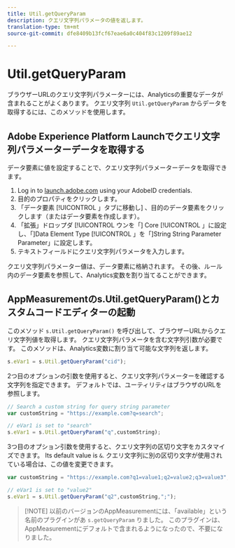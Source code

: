 ```yaml
---
title: Util.getQueryParam
description: クエリ文字列パラメータの値を返します。
translation-type: tm+mt
source-git-commit: dfe8409b13fcf67eae6a0c404f83c1209f89ae12

---
```



# Util.getQueryParam

ブラウザーURLのクエリ文字列パラメーターには、Analyticsの重要なデータが含まれることがよくあります。 クエリ文字列 `Util.getQueryParam` からデータを取得するには、このメソッドを使用します。

## Adobe Experience Platform Launchでクエリ文字列パラメーターデータを取得する

データ要素に値を設定することで、クエリ文字列パラメーターデータを取得できます。

1. Log in to [launch.adobe.com](https://launch.adobe.com) using your AdobeID credentials.
2. 目的のプロパティをクリックします。
3. 「データ要素 [!UICONTROL 」タブに移動し] 、目的のデータ要素をクリックします（またはデータ要素を作成します）。
4. 「拡張」ドロップダ [!UICONTROL ウンを「] Core [!UICONTROL 」に設定し、「]Data Element Type [!UICONTROL 」を「]String String Parameter Parameter」に設定します。
5. テキストフィールドにクエリ文字列パラメータを入力します。

クエリ文字列パラメーター値は、データ要素に格納されます。 その後、ルール内のデータ要素を参照して、Analytics変数を割り当てることができます。

## AppMeasurementのs.Util.getQueryParam()とカスタムコードエディターの起動

このメソッド `s.Util.getQueryParam()` を呼び出して、ブラウザーURLからクエリ文字列値を取得します。 クエリ文字列パラメータを含む文字列引数が必要です。 このメソッドは、Analytics変数に割り当て可能な文字列を返します。

```js
s.eVar1 = s.Util.getQueryParam("cid");
```

2つ目のオプションの引数を使用すると、クエリ文字列パラメーターを確認する文字列を指定できます。 デフォルトでは、ユーティリティはブラウザのURLを参照します。

```js
// Search a custom string for query string parameter
var customString = "https://example.com?q=search";

// eVar1 is set to "search"
s.eVar1 = s.Util.getQueryParam("q",customString);
```

3つ目のオプション引数を使用すると、クエリ文字列の区切り文字をカスタマイズできます。 Its default value is `&`. クエリ文字列に別の区切り文字が使用されている場合は、この値を変更できます。

```js
var customString = "https://example.com?q1=value1;q2=value2;q3=value3";

// eVar1 is set to "value2"
s.eVar1 = s.Util.getQueryParam("q2",customString,";");
```

> [!NOTE] 以前のバージョンのAppMeasurementには、「available」という名前のプラグインがあ `s.getQueryParam` りました。 このプラグインは、AppMeasurementにデフォルトで含まれるようになったので、不要になりました。
